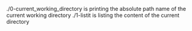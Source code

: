 ./0-current_working_directory  is printing the absolute path name of the current working directory
./1-listit  is listing the content of the current directory
